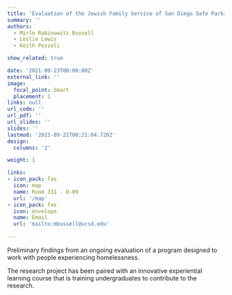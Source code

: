 ```yaml
---
title: 'Evaluation of the Jewish Family Service of San Diego Safe Parking Program'
summary: ''
authors: 
  - Mirle Rabinowitz Bussell
  - Leslie Lewis
  - Keith Pezzoli

show_related: true

date: '2021-09-23T00:00:00Z'
external_link: ''
image:
  focal_point: Smart
  placement: 1
links: null
url_code: ''
url_pdf: ''
url_slides: ''
slides: ''
lastmod: '2021-09-21T00:21:04.720Z'
design:
  columns: '2'

weight: 1

links:
- icon_pack: fas
  icon: map
  name: Room 331 - D-09
  url: '/map'
- icon_pack: fas
  icon: envelope
  name: Email
  url: 'mailto:mbussell@ucsd.edu'
  
---
```

Preliminary findings from an ongoing evaluation of a program designed to work with people experiencing homelessness. 

The research project has been paired with an innovative experiential learning course that is training undergraduates to contribute to the research.